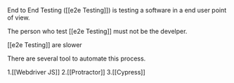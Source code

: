 End to End Testing ([[e2e Testing]]) is testing a software in a end user point of view.

The person who test [[e2e Testing]] must not be the develper.

[[e2e Testing]] are slower

There are several tool to automate this process.

1.[[Webdriver JS]]
2.[[Protractor]]
3.[[Cypress]]